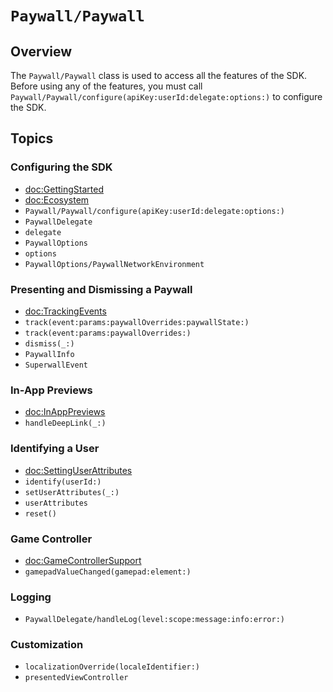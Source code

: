 # ``Paywall/Paywall``

## Overview

The ``Paywall/Paywall`` class is used to access all the features of the SDK. Before using any of the features, you must call ``Paywall/Paywall/configure(apiKey:userId:delegate:options:)`` to configure the SDK.

## Topics

### Configuring the SDK

- <doc:GettingStarted>
- <doc:Ecosystem>
- ``Paywall/Paywall/configure(apiKey:userId:delegate:options:)``
- ``PaywallDelegate``
- ``delegate``
- ``PaywallOptions``
- ``options``
- ``PaywallOptions/PaywallNetworkEnvironment``

### Presenting and Dismissing a Paywall

- <doc:TrackingEvents>
- ``track(event:params:paywallOverrides:paywallState:)``
- ``track(event:params:paywallOverrides:)``
- ``dismiss(_:)``
- ``PaywallInfo``
- ``SuperwallEvent``

### In-App Previews

- <doc:InAppPreviews>
- ``handleDeepLink(_:)``

### Identifying a User

- <doc:SettingUserAttributes>
- ``identify(userId:)``
- ``setUserAttributes(_:)``
- ``userAttributes``
- ``reset()``

### Game Controller

- <doc:GameControllerSupport>
- ``gamepadValueChanged(gamepad:element:)``

### Logging

- ``PaywallDelegate/handleLog(level:scope:message:info:error:)``

### Customization

- ``localizationOverride(localeIdentifier:)``
- ``presentedViewController``
